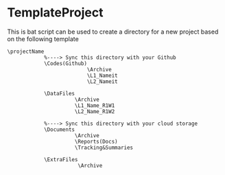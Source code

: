 # TemplateProject
This is bat script can be used to create a directory for a new project based on the following template



	\projectName
				%----> Sync this directory with your Github
				\Codes(Github)
							  \Archive
							  \L1_Nameit
							  \L2_Nameit
							  
				\DataFiles
						  \Archive
						  \L1_Name_R1W1
						  \L2_Name_R1W2	
						  
				%----> Sync this directory with your cloud storage
				\Documents				
						  \Archive
						  \Reports(Docs)
						  \Tracking&Summaries
						  
				\ExtraFiles
						   \Archive
